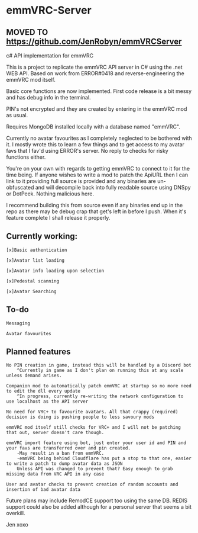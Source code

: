 # emmVRC-Server

## MOVED TO https://github.com/JenRobyn/emmVRCServer

c# API implementation for emmVRC

This is a project to replicate the emmVRC API server in C# using the .net WEB API. Based on work from ERROR#0418 and reverse-engineering the emmVRC mod itself.

Basic core functions are now implemented. First code release is a bit messy and has debug info in the terminal.

PIN's not encrypted and they are created by entering in the emmVRC mod as usual.

Requires MongoDB installed locally with a database named "emmVRC".

Currently no avatar favourites as I completely neglected to be bothered with it. I mostly wrote this to learn a few things and to get access to my avatar favs that I fav'd using ERROR's server. No reply to checks for risky functions either.

You're on your own with regards to getting emmVRC to connect to it for the time being. If anyone wishes to write a mod to patch the ApiURL then I can link to it providing full source is provided and any binaries are un-obfuscated and will decompile back into fully readable source using DNSpy or DotPeek. Nothing malicious here.

I recommend building this from source even if any binaries end up in the repo as there may be debug crap that get's left in before I push. When it's feature complete I shall release it properly.


## Currently working:
    [x]Basic authentication
    
    [x]Avatar list loading
    
    [x]Avatar info loading upon selection
    
    [x]Pedestal scanning
    
    [x]Avatar Searching
    
## To-do
   
    Messaging
    
    Avatar favourites
    
## Planned features
    No PIN creation in game, instead this will be handled by a Discord bot
        ^Currently in game as I don't plan on running this at any scale unless demand arises.
    
    Companion mod to automatically patch emmVRC at startup so no more need to edit the dll every update
        ^In progress, currently re-writing the network configuration to use localhost as the API server
    
    No need for VRC+ to favourite avatars. All that crappy (required) decision is doing is pushing people to less savoury mods
    
    emmVRC mod itself still checks for VRC+ and I will not be patching that out, server doesn't care though.
    
    emmVRC import feature using bot, just enter your user id and PIN and your favs are transferred over and pin created.
        -May result in a ban from emmVRC.
        -emmVRC being behind Cloudflare has put a stop to that one, easier to write a patch to dump avatar data as JSON
        Unless API was changed to prevent that? Easy enough to grab missing data from VRC API in any case
        
    User and avatar checks to prevent creation of random accounts and insertion of bad avatar data
    

Future plans may include RemodCE support too using the same DB. REDIS support could also be added although for a personal server that seems a bit overkill.


Jen xoxo

